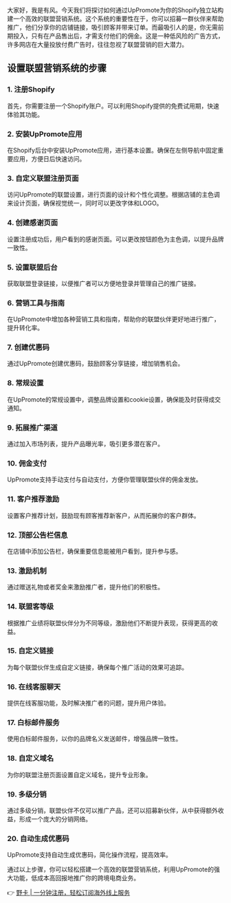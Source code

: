 大家好，我是有风。今天我们将探讨如何通过UpPromote为你的Shopify独立站构建一个高效的联盟营销系统。这个系统的重要性在于，你可以招募一群伙伴来帮助推广，他们分享你的店铺链接，吸引顾客并带来订单。而最吸引人的是，你无需前期投入，只有在产品售出后，才需支付他们的佣金。这是一种低风险的广告方式，许多网店在大量投放付费广告时，往往忽视了联盟营销的巨大潜力。

## 设置联盟营销系统的步骤

### 1. 注册Shopify
首先，你需要注册一个Shopify账户。可以利用Shopify提供的免费试用期，快速体验其功能。

### 2. 安装UpPromote应用
在Shopify后台中安装UpPromote应用，进行基本设置。确保在左侧导航中固定重要应用，方便日后快速访问。

### 3. 自定义联盟注册页面
访问UpPromote的联盟设置，进行页面的设计和个性化调整。根据店铺的主色调来设计页面，确保视觉统一，同时可以更改字体和LOGO。

### 4. 创建感谢页面
设置注册成功后，用户看到的感谢页面。可以更改按钮颜色为主色调，以提升品牌一致性。

### 5. 设置联盟后台
获取联盟登录链接，以便推广者可以方便地登录并管理自己的推广链接。

### 6. 营销工具与指南
在UpPromote中增加各种营销工具和指南，帮助你的联盟伙伴更好地进行推广，提升转化率。

### 7. 创建优惠码
通过UpPromote创建优惠码，鼓励顾客分享链接，增加销售机会。

### 8. 常规设置
在UpPromote的常规设置中，调整品牌设置和cookie设置，确保能及时获得成交通知。

### 9. 拓展推广渠道
通过加入市场列表，提升产品曝光率，吸引更多潜在客户。

### 10. 佣金支付
UpPromote支持手动支付与自动支付，方便你管理联盟伙伴的佣金发放。

### 11. 客户推荐激励
设置客户推荐计划，鼓励现有顾客推荐新客户，从而拓展你的客户群体。

### 12. 顶部公告栏信息
在店铺中添加公告栏，确保重要信息能被用户看到，提升参与感。

### 13. 激励机制
通过赠送礼物或者奖金来激励推广者，提升他们的积极性。

### 14. 联盟客等级
根据推广业绩将联盟伙伴分为不同等级，激励他们不断提升表现，获得更高的收益。

### 15. 自定义链接
为每个联盟伙伴生成自定义链接，确保每个推广活动的效果可追踪。

### 16. 在线客服聊天
提供在线客服功能，及时解决推广者的问题，提升用户体验。

### 17. 白标邮件服务
使用白标邮件服务，以你的品牌名义发送邮件，增强品牌一致性。

### 18. 自定义域名
为你的联盟注册页面设置自定义域名，提升专业形象。

### 19. 多级分销
通过多级分销，联盟伙伴不仅可以推广产品，还可以招募新伙伴，从中获得额外收益，形成一个庞大的分销网络。

### 20. 自动生成优惠码
UpPromote支持自动生成优惠码，简化操作流程，提高效率。

通过以上步骤，你可以轻松搭建一个高效的联盟营销系统，利用UpPromote的强大功能，低成本高回报地推广你的跨境电商业务。

👉 [野卡 | 一分钟注册，轻松订阅海外线上服务](https://bit.ly/bewildcard)